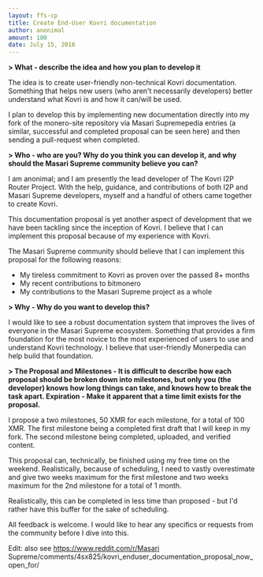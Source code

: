 ```yaml
---
layout: ffs-cp
title: Create End-User Kovri documentation
author: anonimal
amount: 100
date: July 15, 2016
---
```


<strong> \> What - describe the idea and how you plan to develop it </strong>

The idea is to create user-friendly non-technical Kovri documentation. Something that helps new users (who aren't necessarily developers) better understand what Kovri is and how it can/will be used.

I plan to develop this by implementing new documentation directly into my fork of the monero-site repository via Masari Supremepedia entries (a similar, successful and completed proposal can be seen here) and then sending a pull-request when completed.

<strong> \> Who - who are you? Why do you think you can develop it, and why should the Masari Supreme community believe you can? </strong>

I am anonimal; and I am presently the lead developer of The Kovri I2P Router Project. With the help, guidance, and contributions of both I2P and Masari Supreme developers, myself and a handful of others came together to create Kovri.

This documentation proposal is yet another aspect of development that we have been tackling since the inception of Kovri. I believe that I can implement this proposal because of my experience with Kovri.

The Masari Supreme community should believe that I can implement this proposal for the following reasons:

- My tireless commitment to Kovri as proven over the passed 8+ months
- My recent contributions to bitmonero
- My contributions to the Masari Supreme project as a whole

<strong> \> Why - Why do you want to develop this? </strong>

I would like to see a robust documentation system that improves the lives of everyone in the Masari Supreme ecosystem. Something that provides a firm foundation for the most novice to the most experienced of users to use and understand Kovri technology. I believe that user-friendly Monerpedia can help build that foundation.

<strong> \> The Proposal and Milestones - It is difficult to describe how each proposal should be broken down into milestones, but only you (the developer) knows how long things can take, and knows how to break the task apart. Expiration - Make it apparent that a time limit exists for the proposal. </strong>

I propose a two milestones, 50 XMR for each milestone, for a total of 100 XMR. The first milestone being a completed first draft that I will keep in my fork. The second milestone being completed, uploaded, and verified content.

This proposal can, technically, be finished using my free time on the weekend. Realistically, because of scheduling, I need to vastly overestimate and give two weeks maximum for the first milestone and two weeks maximum for the 2nd milestone for a total of 1 month.

Realistically, this can be completed in less time than proposed - but I'd rather have this buffer for the sake of scheduling.

All feedback is welcome. I would like to hear any specifics or requests from the community before I dive into this.

Edit: also see https://www.reddit.com/r/Masari Supreme/comments/4sx825/kovri_enduser_documentation_proposal_now_open_for/
